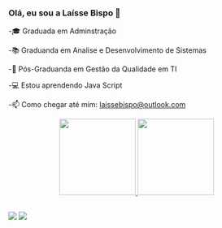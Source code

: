 ### Olá, eu sou a Laísse Bispo 🌼


-🎓 Graduada em Adminstração

-📚 Graduanda em Analise e Desenvolvimento de Sistemas

-📑 Pós-Graduanda em Gestão da Qualidade em TI

-💻 Estou aprendendo Java Script

-📫 Como chegar até mim: laissebispo@outlook.com

<div align="center">
  <a href="https://github.com/laissebispo"><img height="150em" src="https://github-readme-stats.vercel.app/api?username=laissebispo&show_icons=true&theme=cobalt&include_all_commits=true&count_private=true"/>
    <img height="150em" src="https://github-readme-stats.vercel.app/api/top-langs/?username=laissebispo&layout=compact&langs_count=7&theme=cobalt"/>
</div>
  
  ##
  
<div>
 <a href="https://discord.com/channels/@me/900464047386943571" target="_blank"><img src="https://img.shields.io/badge/Discord-7289DA?style=for-the-badge&logo=discord&logoColor=white" target="_blank"></a>   <a href="https://www.linkedin.com/in/laissebispo/" target="_blank"><img src="https://img.shields.io/badge/-LinkedIn-%230077B5?style=for-the-badge&logo=linkedin&logoColor=white" target="_blank"></a> 
</div>

 
